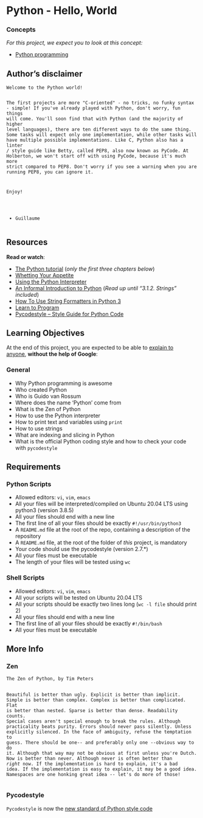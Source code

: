 <h1>Python - Hello, World</h1>
<div class="panel-heading">
<h3 class="panel-title">Concepts</h3>
</div>
<div class="panel-body">
<p><em>For this project, we expect you to look at this concept:</em></p>
<ul>
<li><a href="https://intranet.hbtn.io/concepts/896">Python programming</a></li>
</ul>
<h2>Author&rsquo;s disclaimer</h2>
<pre><code>Welcome to the Python world!

The first projects are more "C-oriented" - no tricks, no funky syntax - simple!
If you've already played with Python, don't worry, fun things will come.
You'll soon find that with Python (and the majority of higher level languages), there are ten different ways to do the same thing. Some tasks will expect only one implementation, while other tasks will have multiple possible implementations.
Like C, Python also has a linter / style guide like Betty, called PEP8, also now known as PyCode. At Holberton, we won't start off with using PyCode, because it's much more strict compared to PEP8. Don't worry if you see a warning when you are running PEP8, you can ignore it.

Enjoy!

- Guillaume
</code></pre>
<h2>Resources</h2>
<p><strong>Read or watch</strong>:</p>
<ul>
<li><a title="The Python tutorial" href="https://intranet.hbtn.io/rltoken/rxl4llMywYRK4wFohoA-cw" target="_blank" rel="noopener">The Python tutorial</a>&nbsp;(<em>only the first three chapters below</em>)</li>
<li><a title="Whetting Your Appetite" href="https://intranet.hbtn.io/rltoken/9w2S6R8vtwlmQcPg33445w" target="_blank" rel="noopener">Whetting Your Appetite</a></li>
<li><a title="Using the Python Interpreter" href="https://intranet.hbtn.io/rltoken/O87tA-o6pQ8HXAl93xxGGA" target="_blank" rel="noopener">Using the Python Interpreter</a></li>
<li><a title="An Informal Introduction to Python" href="https://intranet.hbtn.io/rltoken/x1m4AhQ1Vy9eUBaXFLRHPQ" target="_blank" rel="noopener">An Informal Introduction to Python</a>&nbsp;(<em>Read up until &ldquo;3.1.2. Strings&rdquo; included</em>)</li>
<li><a title="How To Use String Formatters in Python 3" href="https://intranet.hbtn.io/rltoken/dd7bIKsC3_0wb3Np_8URUA" target="_blank" rel="noopener">How To Use String Formatters in Python 3</a></li>
<li><a title="Learn to Program" href="https://intranet.hbtn.io/rltoken/IgSbs5qd_Aw8-0tIOcw3cg" target="_blank" rel="noopener">Learn to Program</a></li>
<li><a title="Pycodestyle -- Style Guide for Python Code" href="https://intranet.hbtn.io/rltoken/qHCPZY23PoEBaDVce2P0nw" target="_blank" rel="noopener">Pycodestyle &ndash; Style Guide for Python Code</a></li>
</ul>
<h2>Learning Objectives</h2>
<p>At the end of this project, you are expected to be able to&nbsp;<a title="explain to anyone" href="https://intranet.hbtn.io/rltoken/e_ValpdMEXoyMauk0b_SSQ" target="_blank" rel="noopener">explain to anyone</a>,&nbsp;<strong>without the help of Google</strong>:</p>
<h3>General</h3>
<ul>
<li>Why Python programming is awesome</li>
<li>Who created Python</li>
<li>Who is Guido van Rossum</li>
<li>Where does the name &lsquo;Python&rsquo; come from</li>
<li>What is the Zen of Python</li>
<li>How to use the Python interpreter</li>
<li>How to print text and variables using&nbsp;<code>print</code></li>
<li>How to use strings</li>
<li>What are indexing and slicing in Python</li>
<li>What is the official Python coding style and how to check your code with&nbsp;<code>pycodestyle</code></li>
</ul>
<h2>Requirements</h2>
<h3>Python Scripts</h3>
<ul>
<li>Allowed editors:&nbsp;<code>vi</code>,&nbsp;<code>vim</code>,&nbsp;<code>emacs</code></li>
<li>All your files will be interpreted/compiled on Ubuntu 20.04 LTS using python3 (version 3.8.5)</li>
<li>All your files should end with a new line</li>
<li>The first line of all your files should be exactly&nbsp;<code>#!/usr/bin/python3</code></li>
<li>A&nbsp;<code>README.md</code>&nbsp;file at the root of the repo, containing a description of the repository</li>
<li>A&nbsp;<code>README.md</code>&nbsp;file, at the root of the folder of&nbsp;<em>this</em>&nbsp;project, is mandatory</li>
<li>Your code should use the pycodestyle (version 2.7.*)</li>
<li>All your files must be executable</li>
<li>The length of your files will be tested using&nbsp;<code>wc</code></li>
</ul>
<h3>Shell Scripts</h3>
<ul>
<li>Allowed editors:&nbsp;<code>vi</code>,&nbsp;<code>vim</code>,&nbsp;<code>emacs</code></li>
<li>All your scripts will be tested on Ubuntu 20.04 LTS</li>
<li>All your scripts should be exactly two lines long (<code>wc -l file</code>&nbsp;should print 2)</li>
<li>All your files should end with a new line</li>
<li>The first line of all your files should be exactly&nbsp;<code>#!/bin/bash</code></li>
<li>All your files must be executable</li>
</ul>
<h2>More Info</h2>
<h3>Zen</h3>
<pre><code>The Zen of Python, by Tim Peters

Beautiful is better than ugly.
Explicit is better than implicit.
Simple is better than complex.
Complex is better than complicated.
Flat is better than nested.
Sparse is better than dense.
Readability counts.
Special cases aren't special enough to break the rules.
Although practicality beats purity.
Errors should never pass silently.
Unless explicitly silenced.
In the face of ambiguity, refuse the temptation to guess.
There should be one-- and preferably only one --obvious way to do it.
Although that way may not be obvious at first unless you're Dutch.
Now is better than never.
Although never is often better than *right* now.
If the implementation is hard to explain, it's a bad idea.
If the implementation is easy to explain, it may be a good idea.
Namespaces are one honking great idea -- let's do more of those!
</code></pre>
<h3>Pycodestyle</h3>
<p><code>Pycodestyle</code>&nbsp;is now the&nbsp;<a title="new standard of Python style code" href="https://intranet.hbtn.io/rltoken/-kju7-n2p8pzvgvgbmAyPw" target="_blank" rel="noopener">new standard of Python style code</a></p>
<p>&nbsp;</p>
</div>